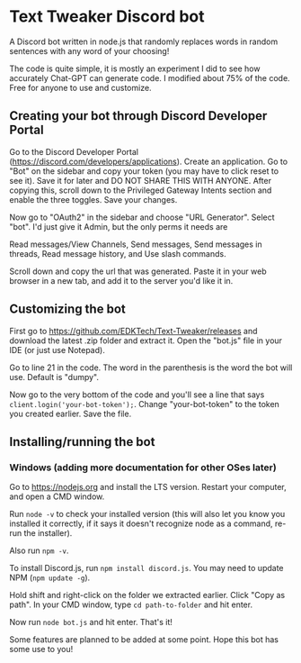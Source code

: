 # Text Tweaker Discord bot
A Discord bot written in node.js that randomly replaces words in random sentences with any word of your choosing!

The code is quite simple, it is mostly an experiment I did to see how accurately Chat-GPT can generate code. I modified about 75% of the code.
Free for anyone to use and customize.

## Creating your bot through Discord Developer Portal
Go to the Discord Developer Portal (https://discord.com/developers/applications).
Create an application. Go to "Bot" on the sidebar and copy your token (you may have to click reset to see it). Save it for later and DO NOT SHARE THIS WITH ANYONE.
After copying this, scroll down to the Privileged Gateway Intents section and enable the three toggles. Save your changes.

Now go to "OAuth2" in the sidebar and choose "URL Generator". Select "bot". I'd just give it Admin, but the only perms it needs are 

Read messages/View Channels,
Send messages,
Send messages in threads,
Read message history,
and Use slash commands.

Scroll down and copy the url that was generated.
Paste it in your web browser in a new tab, and add it to the server you'd like it in.


## Customizing the bot
First go to https://github.com/EDKTech/Text-Tweaker/releases and download the latest .zip folder and extract it.
Open the "bot.js" file in your IDE (or just use Notepad).

Go to line 21 in the code. The word in the parenthesis is the word the bot will use. Default is "dumpy".

Now go to the very bottom of the code and you'll see a line that says `client.login('your-bot-token');`. Change "your-bot-token" to the token you created earlier.
Save the file.

## Installing/running the bot

### Windows (adding more documentation for other OSes later)
Go to https://nodejs.org and install the LTS version. Restart your computer, and open a CMD window.

Run `node -v` to check your installed version (this will also let you know you installed it correctly, if it says it doesn't recognize node as a command, re-run the installer).

Also run `npm -v`.

To install Discord.js, run `npm install discord.js`. You may need to update NPM (`npm update -g`).

Hold shift and right-click on the folder we extracted earlier. Click "Copy as path". In your CMD window, type `cd path-to-folder` and hit enter.

Now run `node bot.js` and hit enter. That's it!



Some features are planned to be added at some point. Hope this bot has some use to you!
